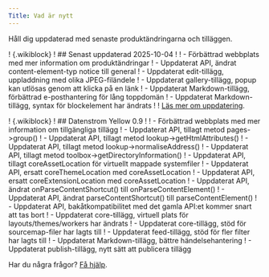 ```yaml
---
Title: Vad är nytt
---
```

Håll dig uppdaterad med senaste produktändringarna och tilläggen.

! {.wikiblock}
! ## Senast uppdaterad 2025-10-04
!
! - Förbättrad webbplats med mer information om produktändringar
! - Uppdaterat API, ändrat content-element-typ notice till general
! - Uppdaterat edit-tillägg, uppladdning med olika JPEG-filändele
! - Uppdaterat gallery-tillägg, popup kan utlösas genom att klicka på en länk
! - Uppdaterat Markdown-tillägg, förbättrad e-posthantering för lång toppdomän
! - Uppdaterat Markdown-tillägg, syntax för blockelement har ändrats
!
! [Läs mer om uppdatering](how-to-change-the-system#uppdatera-webbplats).

! {.wikiblock}
! ## Datenstrom Yellow 0.9
!
! - Förbättrad webbplats med mer information om tillgängliga tillägg
! - Uppdaterat API, tillagt metod pages->group()
! - Uppdaterat API, tillagt metod lookup->getHtmlAttributes()
! - Uppdaterat API, tillagt metod lookup->normaliseAddress()
! - Uppdaterat API, tillagt metod toolbox->getDirectoryInformation()
! - Uppdaterat API, tillagt coreAssetLocation för virtuellt mappade systemfiler
! - Uppdaterat API, ersatt coreThemeLocation med coreAssetLocation
! - Uppdaterat API, ersatt coreExtensionLocation med coreAssetLocation
! - Uppdaterat API, ändrat onParseContentShortcut() till onParseContentElement()
! - Uppdaterat API, ändrat parseContentShortcut() till parseContentElement()
! - Uppdaterat API, bakåtkompatibilitet med det gamla API:et kommer snart att tas bort
! - Uppdaterat core-tillägg, virtuell plats för layouts/themes/workers har ändrats
! - Uppdaterat core-tillägg, stöd för sourcemap-filer har lagts till
! - Uppdaterat feed-tillägg, stöd för fler filter har lagts till
! - Uppdaterat Markdown-tillägg, bättre händelsehantering
! - Uppdaterat publish-tillägg, nytt sätt att publicera tillägg

Har du några frågor? [Få hjälp](.).
